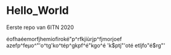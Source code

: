 # Hello_World
Eerste repo van 6ITN 2020

éofhaéemorfjhemiofiroké"p^rfkjiùrjp^fjmorjoef
azefp^feµo^"'o^tg'ko^tép^gkpf^é"kgo^é 'k$ptj"'oté
etljfo"é$rg"'
